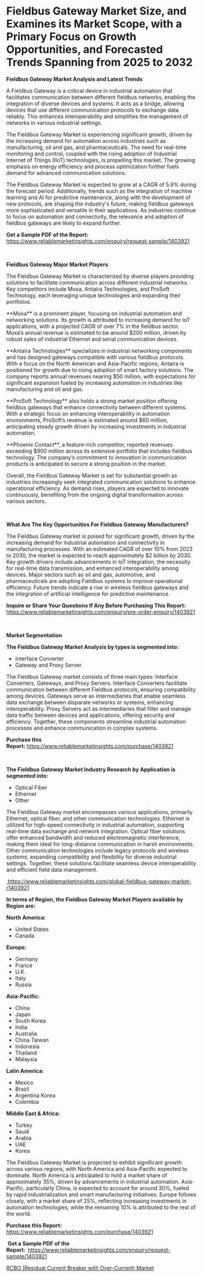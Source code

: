 <p><h1>Fieldbus Gateway Market Size, and Examines its Market Scope, with a Primary Focus on Growth Opportunities, and Forecasted Trends Spanning from 2025 to 2032</h1></p><p><strong>Fieldbus Gateway Market Analysis and Latest Trends</strong></p>
<p><p>A Fieldbus Gateway is a critical device in industrial automation that facilitates communication between different fieldbus networks, enabling the integration of diverse devices and systems. It acts as a bridge, allowing devices that use different communication protocols to exchange data reliably. This enhances interoperability and simplifies the management of networks in various industrial settings. </p><p>The Fieldbus Gateway Market is experiencing significant growth, driven by the increasing demand for automation across industries such as manufacturing, oil and gas, and pharmaceuticals. The need for real-time monitoring and control, coupled with the rising adoption of Industrial Internet of Things (IIoT) technologies, is propelling this market. The growing emphasis on energy efficiency and process optimization further fuels demand for advanced communication solutions.</p><p>The Fieldbus Gateway Market is expected to grow at a CAGR of 5.9% during the forecast period. Additionally, trends such as the integration of machine learning and AI for predictive maintenance, along with the development of new protocols, are shaping the industry's future, making fieldbus gateways more sophisticated and versatile in their applications. As industries continue to focus on automation and connectivity, the relevance and adoption of fieldbus gateways are likely to expand further.</p></p>
<p><strong>Get a Sample PDF of the Report:&nbsp;</strong> <a href="https://www.reliablemarketinsights.com/enquiry/request-sample/1403921?utm_campaign=3184&utm_medium=2&utm_source=Github&utm_content=ia&utm_term=28032025&utm_id=fieldbus-gateway">https://www.reliablemarketinsights.com/enquiry/request-sample/1403921</a></p>
<p>&nbsp;</p>
<p><strong>Fieldbus Gateway Major Market Players</strong></p>
<p><p>The Fieldbus Gateway Market is characterized by diverse players providing solutions to facilitate communication across different industrial networks. Key competitors include Moxa, Antaira Technologies, and ProSoft Technology, each leveraging unique technologies and expanding their portfolios.</p><p>**Moxa** is a prominent player, focusing on industrial automation and networking solutions. Its growth is attributed to increasing demand for IoT applications, with a projected CAGR of over 7% in the fieldbus sector. Moxa’s annual revenue is estimated to be around $200 million, driven by robust sales of industrial Ethernet and serial communication devices.</p><p>**Antaira Technologies** specializes in industrial networking components and has designed gateways compatible with various fieldbus protocols. With a focus on the North American and Asia-Pacific regions, Antaira is positioned for growth due to rising adoption of smart factory solutions. The company reports annual revenues nearing $50 million, with expectations for significant expansion fueled by increasing automation in industries like manufacturing and oil and gas.</p><p>**ProSoft Technology** also holds a strong market position offering fieldbus gateways that enhance connectivity between different systems. With a strategic focus on enhancing interoperability in automation environments, ProSoft’s revenue is estimated around $60 million, anticipating steady growth driven by increasing investments in industrial automation.</p><p>**Phoenix Contact**, a feature-rich competitor, reported revenues exceeding $900 million across its extensive portfolio that includes fieldbus technology. The company’s commitment to innovation in communication products is anticipated to secure a strong position in the market.</p><p>Overall, the Fieldbus Gateway Market is set for substantial growth as industries increasingly seek integrated communication solutions to enhance operational efficiency. As demand rises, players are expected to innovate continuously, benefiting from the ongoing digital transformation across various sectors.</p></p>
<p>&nbsp;</p>
<p><strong>What Are The Key Opportunities For Fieldbus Gateway Manufacturers?</strong></p>
<p><p>The Fieldbus Gateway market is poised for significant growth, driven by the increasing demand for industrial automation and connectivity in manufacturing processes. With an estimated CAGR of over 10% from 2023 to 2030, the market is expected to reach approximately $2 billion by 2030. Key growth drivers include advancements in IoT integration, the necessity for real-time data transmission, and enhanced interoperability among devices. Major sectors such as oil and gas, automotive, and pharmaceuticals are adopting Fieldbus systems to improve operational efficiency. Future trends indicate a rise in wireless fieldbus gateways and the integration of artificial intelligence for predictive maintenance.</p></p>
<p><strong>Inquire or Share Your Questions If Any Before Purchasing This Report:</strong> <a href="https://www.reliablemarketinsights.com/enquiry/pre-order-enquiry/1403921?utm_campaign=3184&utm_medium=2&utm_source=Github&utm_content=ia&utm_term=28032025&utm_id=fieldbus-gateway">https://www.reliablemarketinsights.com/enquiry/pre-order-enquiry/1403921</a></p>
<p>&nbsp;</p>
<p><strong>Market Segmentation</strong></p>
<p><strong>The Fieldbus Gateway Market Analysis by types is segmented into:</strong></p>
<p><ul><li>Interface Converter</li><li>Gateway and Proxy Server</li></ul></p>
<p><p>The Fieldbus Gateway market consists of three main types: Interface Converters, Gateways, and Proxy Servers. Interface Converters facilitate communication between different Fieldbus protocols, ensuring compatibility among devices. Gateways serve as intermediaries that enable seamless data exchange between disparate networks or systems, enhancing interoperability. Proxy Servers act as intermediaries that filter and manage data traffic between devices and applications, offering security and efficiency. Together, these components streamline industrial automation processes and enhance communication in complex systems.</p></p>
<p><strong>Purchase this Report:&nbsp;</strong><a href="https://www.reliablemarketinsights.com/purchase/1403921?utm_campaign=3184&utm_medium=2&utm_source=Github&utm_content=ia&utm_term=28032025&utm_id=fieldbus-gateway">https://www.reliablemarketinsights.com/purchase/1403921</a></p>
<p>&nbsp;</p>
<p><strong>The Fieldbus Gateway Market Industry Research by Application is segmented into:</strong></p>
<p><ul><li>Optical Fiber</li><li>Ethernet</li><li>Other</li></ul></p>
<p><p>The Fieldbus Gateway market encompasses various applications, primarily Ethernet, optical fiber, and other communication technologies. Ethernet is utilized for high-speed connectivity in industrial automation, supporting real-time data exchange and network integration. Optical fiber solutions offer enhanced bandwidth and reduced electromagnetic interference, making them ideal for long-distance communication in harsh environments. Other communication technologies include legacy protocols and wireless systems, expanding compatibility and flexibility for diverse industrial settings. Together, these solutions facilitate seamless device interoperability and efficient field data management.</p></p>
<p><a href="https://www.reliablemarketinsights.com/global-fieldbus-gateway-market-r1403921?utm_campaign=3184&utm_medium=2&utm_source=Github&utm_content=ia&utm_term=28032025&utm_id=fieldbus-gateway">&nbsp;https://www.reliablemarketinsights.com/global-fieldbus-gateway-market-r1403921</a></p>
<p><strong>In terms of Region, the Fieldbus Gateway Market Players available by Region are:</strong></p>
<p>
    <p> <strong> North America: </strong>
        <ul>
            <li>United States</li>
            <li>Canada</li>
        </ul>
        </p> 
    <p> <strong> Europe: </strong>
        <ul>
            <li>Germany</li>
            <li>France</li>
            <li>U.K.</li>
            <li>Italy</li>
            <li>Russia</li>
        </ul>
        </p> 
    <p> <strong> Asia-Pacific: </strong>
        <ul>
            <li>China</li>
            <li>Japan</li>
            <li>South Korea</li>
            <li>India</li>
            <li>Australia</li>
            <li>China Taiwan</li>
            <li>Indonesia</li>
            <li>Thailand</li>
            <li>Malaysia</li>
        </ul>
        </p> 
    <p> <strong> Latin America: </strong>
        <ul>
            <li>Mexico</li>
            <li>Brazil</li>
            <li>Argentina Korea</li>
            <li>Colombia</li>
        </ul>
        </p> 
    <p> <strong> Middle East & Africa: </strong>
        <ul>
            <li>Turkey</li>
            <li>Saudi</li>
            <li>Arabia</li>
            <li>UAE</li>
            <li>Korea</li>
        </ul>
    </p>
    </p>
<p><p>The Fieldbus Gateway Market is projected to exhibit significant growth across various regions, with North America and Asia-Pacific expected to dominate. North America is anticipated to hold a market share of approximately 35%, driven by advancements in industrial automation. Asia-Pacific, particularly China, is expected to account for around 30%, fueled by rapid industrialization and smart manufacturing initiatives. Europe follows closely, with a market share of 25%, reflecting increasing investments in automation technologies, while the remaining 10% is attributed to the rest of the world.</p></p>
<p><strong>Purchase this Report: </strong><a href="https://www.reliablemarketinsights.com/purchase/1403921?utm_campaign=3184&utm_medium=2&utm_source=Github&utm_content=ia&utm_term=28032025&utm_id=fieldbus-gateway">https://www.reliablemarketinsights.com/purchase/1403921</a></p>
<p>&nbsp;<strong>Get a Sample PDF of the Report:&nbsp;&nbsp;</strong><a href="https://www.reliablemarketinsights.com/enquiry/request-sample/1403921?utm_campaign=3184&utm_medium=2&utm_source=Github&utm_content=ia&utm_term=28032025&utm_id=fieldbus-gateway">https://www.reliablemarketinsights.com/enquiry/request-sample/1403921</a></p>
<p><strong></strong></p>
<p><p><a href="https://github.com/momossidram/Market-Research-Report-List-1/blob/main/rcbo-residual-current-breaker-with-over-current-market.md?utm_campaign=3184&utm_medium=2&utm_source=Github&utm_content=ia&utm_term=28032025&utm_id=fieldbus-gateway">RCBO (Residual Current Breaker with Over-Current) Market</a></p></p>